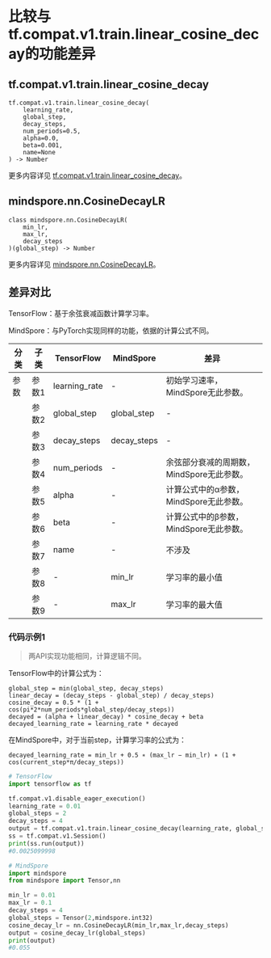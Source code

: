 # 比较与tf.compat.v1.train.linear_cosine_decay的功能差异

## tf.compat.v1.train.linear_cosine_decay

```text
tf.compat.v1.train.linear_cosine_decay(
    learning_rate,
    global_step,
    decay_steps,
    num_periods=0.5,
    alpha=0.0,
    beta=0.001,
    name=None
) -> Number
```

更多内容详见 [tf.compat.v1.train.linear_cosine_decay](https://tensorflow.google.cn/versions/r2.6/api_docs/python/tf/compat/v1/train/linear_cosine_decay)。

## mindspore.nn.CosineDecayLR

```text
class mindspore.nn.CosineDecayLR(
    min_lr,
    max_lr,
    decay_steps
)(global_step) -> Number
```

更多内容详见 [mindspore.nn.CosineDecayLR](https://www.mindspore.cn/docs/zh-CN/master/api_python/nn/mindspore.nn.CosineDecayLR.html)。

## 差异对比

TensorFlow：基于余弦衰减函数计算学习率。

MindSpore：与PyTorch实现同样的功能，依据的计算公式不同。

| 分类 | 子类 |TensorFlow | MindSpore | 差异 |
| --- | --- | --- | --- |---|
|参数 | 参数1 | learning_rate | - |初始学习速率，MindSpore无此参数。 |
| | 参数2 | global_step | global_step |- |
| | 参数3 | decay_steps | decay_steps |- |
| | 参数4 | num_periods | - |余弦部分衰减的周期数，MindSpore无此参数。 |
| | 参数5 | alpha | - |计算公式中的α参数，MindSpore无此参数。 |
| | 参数6 | beta | - |计算公式中的β参数，MindSpore无此参数。 |
| | 参数7 | name | - | 不涉及 |
| | 参数8 | - | min_lr |学习率的最小值 |
| | 参数9 | - | max_lr |学习率的最大值 |

### 代码示例1

> 两API实现功能相同，计算逻辑不同。

TensorFlow中的计算公式为：

```text
global_step = min(global_step, decay_steps)
linear_decay = (decay_steps - global_step) / decay_steps)
cosine_decay = 0.5 * (1 + cos(pi*2*num_periods*global_step/decay_steps))
decayed = (alpha + linear_decay) * cosine_decay + beta
decayed_learning_rate = learning_rate * decayed
```

在MindSpore中，对于当前step，计算学习率的公式为：

```text
decayed_learning_rate = min_lr + 0.5 ∗ (max_lr − min_lr) ∗ (1 + cos(current_step*π/decay_steps))
```

```python
# TensorFlow
import tensorflow as tf

tf.compat.v1.disable_eager_execution()
learning_rate = 0.01
global_steps = 2
decay_steps = 4
output = tf.compat.v1.train.linear_cosine_decay(learning_rate, global_steps, decay_steps)
ss = tf.compat.v1.Session()
print(ss.run(output))
#0.0025099998

# MindSpore
import mindspore
from mindspore import Tensor,nn

min_lr = 0.01
max_lr = 0.1
decay_steps = 4
global_steps = Tensor(2,mindspore.int32)
cosine_decay_lr = nn.CosineDecayLR(min_lr,max_lr,decay_steps)
output = cosine_decay_lr(global_steps)
print(output)
#0.055
```
